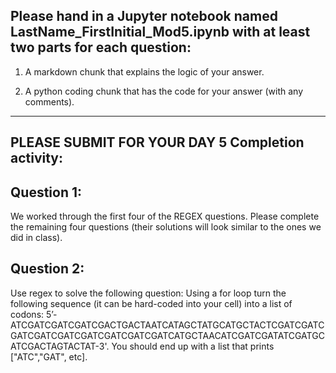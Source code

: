 ## Please hand in a Jupyter notebook named LastName_FirstInitial_Mod5.ipynb with at least two parts for each question: 

1. A markdown chunk that explains the logic of your answer.

2. A python coding chunk that has the code for your answer (with any comments). 

-----------------------------------

## PLEASE SUBMIT FOR YOUR DAY 5 Completion activity: 

## Question 1:
We worked through the first four of the REGEX questions. Please complete the remaining four questions (their solutions will look similar to the ones we did in class).

## Question 2: 
Use regex to solve the following question:
Using a for loop turn the following sequence (it can be hard-coded into your cell) into a list of codons:  5’- ATCGATCGATCGATCGACTGACTAATCATAGCTATGCATGCTACTCGATCGATCGATCGATCGATCGATCGATCGATCGATCATGCTAACATCGATCGATATCGATGCATCGACTAGTACTAT-3'. You should end up with a list that prints ["ATC","GAT", etc].
